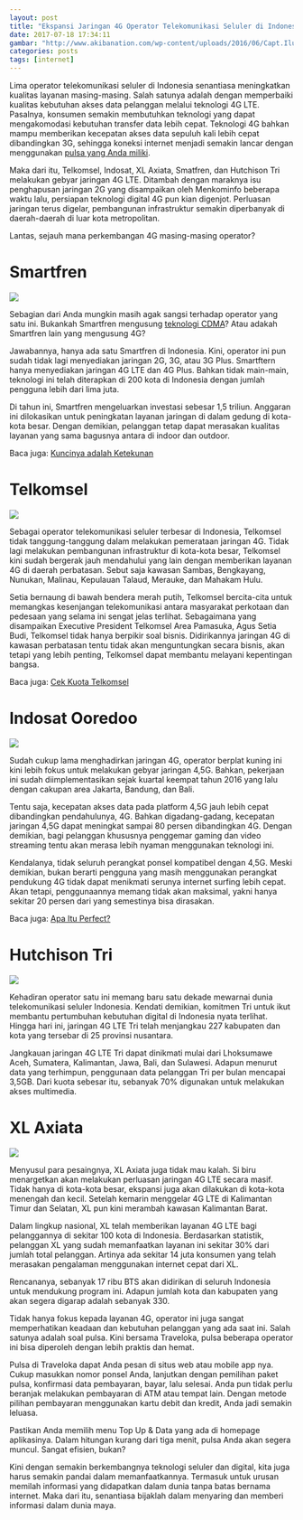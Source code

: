 ```yaml
---
layout: post
title: "Ekspansi Jaringan 4G Operator Telekomunikasi Seluler di Indonesia"
date: 2017-07-18 17:34:11
gambar: "http://www.akibanation.com/wp-content/uploads/2016/06/Capt.Ilustrasi-Smartphone-Jepang-Dalam-Dunia-Anime.jpg"
categories: posts
tags: [internet]
---
```


Lima operator telekomunikasi seluler di Indonesia senantiasa meningkatkan kualitas layanan masing-masing. Salah satunya adalah dengan memperbaiki kualitas kebutuhan akses data pelanggan melalui teknologi 4G LTE. Pasalnya, konsumen semakin membutuhkan teknologi yang dapat mengakomodasi kebutuhan transfer data lebih cepat. Teknologi 4G bahkan mampu memberikan kecepatan akses data sepuluh kali lebih cepat dibandingkan 3G, sehingga koneksi internet menjadi semakin lancar dengan menggunakan [pulsa yang Anda miliki](https://www.traveloka.com/connectivity).

Maka dari itu, Telkomsel, Indosat, XL Axiata, Smatfren, dan Hutchison Tri melakukan gebyar jaringan 4G LTE. Ditambah dengan maraknya isu penghapusan jaringan 2G yang disampaikan oleh Menkominfo beberapa waktu lalu, persiapan teknologi digital 4G pun kian digenjot. Perluasan jaringan terus digelar, pembangunan infrastruktur semakin diperbanyak di daerah-daerah di luar kota metropolitan.

Lantas, sejauh mana perkembangan 4G masing-masing operator?

# Smartfren

![](https://s9.postimg.org/r6etceidr/Picture1.png)

Sebagian dari Anda mungkin masih agak sangsi terhadap operator yang satu ini. Bukankah Smartfren mengusung [teknologi CDMA](https://id.wikipedia.org/wiki/CDMA)? Atau adakah Smartfren lain yang mengusung 4G?

Jawabannya, hanya ada satu Smartfren di Indonesia. Kini, operator ini pun sudah tidak lagi menyediakan jaringan 2G, 3G, atau 3G Plus. Smartftern hanya menyediakan jaringan 4G LTE dan 4G Plus. Bahkan tidak main-main, teknologi ini telah diterapkan di 200 kota di Indonesia dengan jumlah pengguna lebih dari lima juta.

Di tahun ini, Smartfren mengeluarkan investasi sebesar 1,5 triliun. Anggaran ini dilokasikan untuk peningkatan layanan jaringan di dalam gedung di kota-kota besar. Dengan demikian, pelanggan tetap dapat merasakan kualitas layanan yang sama bagusnya antara di indoor dan outdoor.

Baca juga: [Kuncinya adalah Ketekunan](/2017/07/17/kuncinya-adalah-ketekunan.html)

# Telkomsel

![](https://s9.postimg.org/62y8bnugf/Picture2.png)

Sebagai operator telekomunikasi seluler terbesar di Indonesia, Telkomsel tidak tanggung-tanggung dalam melakukan pemerataan jaringan 4G. Tidak lagi melakukan pembangunan infrastruktur di kota-kota besar, Telkomsel kini sudah bergerak jauh mendahului yang lain dengan memberikan layanan 4G di daerah perbatasan. Sebut saja kawasan Sambas, Bengkayang, Nunukan, Malinau, Kepulauan Talaud, Merauke, dan Mahakam Hulu.

Setia bernaung di bawah bendera merah putih, Telkomsel bercita-cita untuk memangkas kesenjangan telekomunikasi antara masyarakat perkotaan dan pedesaan yang selama ini sengat jelas terlihat. Sebagaimana yang disampaikan Executive President Telkomsel Area Pamasuka, Agus Setia Budi, Telkomsel tidak hanya berpikir soal bisnis. Didirikannya jaringan 4G di kawasan perbatasan tentu tidak akan menguntungkan secara bisnis, akan tetapi yang lebih penting, Telkomsel dapat membantu melayani kepentingan bangsa. 

Baca juga: [Cek Kuota Telkomsel](/2017/06/07/kode-telkomsel-untuk-cek-kuota-sisa-paket-internet.html)

# Indosat Ooredoo

![](https://s9.postimg.org/bctx68ztr/Picture3.png)

Sudah cukup lama menghadirkan jaringan 4G, operator berplat kuning ini kini lebih fokus untuk melakukan gebyar jaringan 4,5G. Bahkan, pekerjaan ini sudah diimplementasikan sejak kuartal keempat tahun 2016 yang lalu dengan cakupan area Jakarta, Bandung, dan Bali.

Tentu saja, kecepatan akses data pada platform 4,5G jauh lebih cepat dibandingkan pendahulunya, 4G. Bahkan digadang-gadang, kecepatan jaringan 4,5G dapat meningkat sampai 80 persen dibandingkan 4G. Dengan demikian, bagi pelanggan khususnya penggemar gaming dan video streaming tentu akan merasa lebih nyaman menggunakan teknologi ini.

Kendalanya, tidak seluruh perangkat ponsel kompatibel dengan 4,5G. Meski demikian, bukan berarti pengguna yang masih menggunakan perangkat pendukung 4G tidak dapat menikmati serunya internet surfing lebih cepat. Akan tetapi, penggunaannya memang tidak akan maksimal, yakni hanya sekitar 20 persen dari yang semestinya bisa dirasakan.

Baca juga: [Apa Itu Perfect?](/2017/06/25/apa-itu-perfect.html)

# Hutchison Tri

![](https://s2.postimg.org/c7byd7yex/Picture4.png)

Kehadiran operator satu ini memang baru satu dekade mewarnai dunia telekomunikasi seluler Indonesia. Kendati demikian, komitmen Tri untuk ikut membantu pertumbuhan kebutuhan digital di Indonesia nyata terlihat. Hingga hari ini, jaringan 4G LTE Tri telah menjangkau 227 kabupaten dan kota yang tersebar di 25 provinsi nusantara. 

Jangkauan jaringan 4G LTE Tri dapat dinikmati mulai dari Lhoksumawe Aceh, Sumatera, Kalimantan, Jawa, Bali, dan Sulawesi. Adapun menurut data yang terhimpun, penggunaan data pelanggan Tri per bulan mencapai 3,5GB. Dari kuota sebesar itu, sebanyak 70% digunakan untuk melakukan akses multimedia.

# XL Axiata

![](https://s13.postimg.org/wkmlv12x3/Picture1b.png)

Menyusul para pesaingnya, XL Axiata juga tidak mau kalah. Si biru menargetkan akan melakukan perluasan jaringan 4G LTE secara masif. Tidak hanya di kota-kota besar, ekspansi juga akan dilakukan di kota-kota menengah dan kecil. Setelah kemarin menggelar 4G LTE di Kalimantan Timur dan Selatan, XL pun kini merambah kawasan Kalimantan Barat.

Dalam lingkup nasional, XL telah memberikan layanan 4G LTE bagi pelanggannya di sekitar 100 kota di Indonesia. Berdasarkan statistik, pelanggan XL yang sudah memanfaatkan layanan ini sekitar 30% dari jumlah total pelanggan. Artinya ada sekitar 14 juta konsumen yang telah merasakan pengalaman menggunakan internet cepat dari XL.

Rencananya, sebanyak 17 ribu BTS akan didirikan di seluruh Indonesia untuk mendukung program ini. Adapun jumlah kota dan kabupaten yang akan segera digarap adalah sebanyak 330.

Tidak hanya fokus kepada layanan 4G, operator ini juga sangat memperhatikan keadaan dan kebutuhan pelanggan yang ada saat ini. Salah satunya adalah soal pulsa. Kini bersama Traveloka, pulsa beberapa operator ini bisa diperoleh dengan lebih praktis dan hemat.

Pulsa di Traveloka dapat Anda pesan di situs web atau mobile app nya. Cukup masukkan nomor ponsel Anda, lanjutkan dengan pemilihan paket pulsa, konfirmasi data pembayaran, bayar, lalu selesai. Anda pun tidak perlu beranjak melakukan pembayaran di ATM atau tempat lain. Dengan metode pilihan pembayaran menggunakan kartu debit dan kredit, Anda jadi semakin leluasa.

Pastikan Anda memilih menu Top Up & Data yang ada di homepage aplikasinya. Dalam hitungan kurang dari tiga menit, pulsa Anda akan segera muncul. Sangat efisien, bukan?

Kini dengan semakin berkembangnya teknologi seluler dan digital, kita juga harus semakin pandai dalam memanfaatkannya. Termasuk untuk urusan memilah informasi yang didapatkan dalam dunia tanpa batas bernama internet. Maka dari itu, senantiasa bijaklah dalam menyaring dan memberi informasi dalam dunia maya.